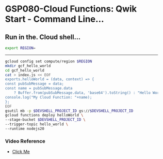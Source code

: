 # GSP080-Cloud Functions: Qwik Start - Command Line...

## Run in the. Cloud shell...

```bash
export REGION=
```

---

```bash
gcloud config set compute/region $REGION
mkdir gcf_hello_world
cd gcf_hello_world
cat > index.js << EOF
exports.helloWorld = (data, context) => {
const pubSubMessage = data;
const name = pubSubMessage.data
    ? Buffer.from(pubSubMessage.data, 'base64').toString() : "Hello World";
console.log("My Cloud Function: "+name);
};
EOF
gsutil mb -p $DEVSHELL_PROJECT_ID gs://$DEVSHELL_PROJECT_ID
gcloud functions deploy helloWorld \
--stage-bucket $DEVSHELL_PROJECT_ID \
--trigger-topic hello_world \
--runtime nodejs20
```

### Video Reference

- [Click Me](https://youtu.be/DzQ8i7t7zyY?si=BHnpX5jcFVMMd-IO)
